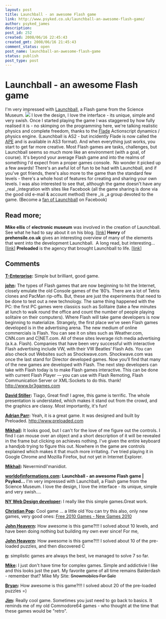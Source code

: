 ```yaml
---
layout: post
title: Launchball - an awesome Flash game
link: http://www.psyked.co.uk/launchball-an-awesome-flash-game/
author: psyked_james
description: 
post_id: 252
created: 2008/06/16 22:45:43
created_gmt: 2008/06/16 21:45:43
comment_status: open
post_name: launchball-an-awesome-flash-game
status: publish
post_type: post
---
```


# Launchball - an awesome Flash game

I'm very impressed with [Launchball](http://www.sciencemuseum.org.uk/launchpad/launchball/), a Flash game from the Science Museum. ![](http://uploads.psyked.co.uk/2008/06/launchball.jpg) I love the design, I love the interface - its unique, simple and very swish. Once I started playing the game I was staggered by how fully realised it is - no skimping on the programming here, we're talking realistic physics and complete freedom, thanks to the [Flade](http://www.cove.org/flade/) Actionscript dynamics / physics engine. (Launchball is AS2 - but incidently Flade is now called the [APE](http://www.cove.org/ape/) and is available in AS3 format).  And when everything just works, you start to get far more creative. Most Flash games are tasks, challenges, but Launchball seems so much more like an environment (with a goal, of course). It's beyond your average Flash game and into the realms of something I'd expect from a proper games console.  No wonder it picked up a few awards! There's an awful lot of fun to be had with Launchball, and if you've got friends, there's also more to the game than the standard few levels - there's a whole host of features for creating and sharing your own levels. I was also interested to see that, although the game doesn't have any _real _integration with sites like Facebook (all the game sharing is done via the good old e-mail & account method) there _is _a group devoted to the game. (Become a [fan of Launchball](http://www.facebook.com/pages/Launchball/20910115651) on Facebook) 

## Read more;

**Mike ellis** of **electronic museum** was involved in the creation of Launchball. See what he had to say about it on his blog. [[link](http://electronicmuseum.org.uk/2008/03/11/launchball-we-did-it-differently-and-got-it-right/)] **Henry** of **prehensile.co.uk** gives an interesting overview of many of the elements that went into the development Launchball.  A long read, but interesting... [[link](http://prehensile.co.uk/blog/?p=9)] **Preloaded** is the agency that brought Launchball to life. [[link](http://www.preloaded.com/)]

## Comments

**[T-Enterprise](#345 "2008-06-17 17:17:53"):** Simple but brilliant, good game.

**[john](#346 "2008-07-15 03:29:13"):** The types of Flash games that are now beginning to hit the Internet, closely emulate the old Console games of the ‘80’s. There are a lot of Tetris clones and PacMan rip-offs. But, these are just the experiments that need to be done to test out a new technology. The same thing happened with the PC: the first PC games were classics such as Solitaire (take a few minutes at lunch to walk round the office and count the number of people playing solitaire on their computers). Where Flash will take game developers is now beginning to materialize. Strangely, the first place we’ve seen Flash games developed is in the advertising arena. The new medium of online commercials is Flash. You can see it on sites such as Weather.com, CNN.com and C|NET.com. All of these sites leverage rich media advertising (a.k.a. Flash). Companies that have been very successful with interactive Flash advertising include VW, with their VW Beatles’ Flash Ads. You can also check out Websites such as Shockwave.com. Shockwave.com was once the last stand for Director developed games. Now you’ll find that many of the new games are developed with Flash. The next step developers can take with Flash today is to make Flash games interactive. This can be done with current Flash Player -– you can use with Flash Remoting, Flash Communication Server or XML:Sockets to do this. thank! http://www.br3games.com

**[David Stiller](#347 "2008-12-16 14:43:58"):** Tiago, Great find! I agree, this game is terrific. The whole presentation is understated, which makes it stand out from the crowd, and the graphics are classy. Most importantly, it's fun!

**[Adrian Parr](#348 "2009-01-15 12:59:38"):** Yeah, it is a great game. It was designed and built by Preloaded. http://www.preloaded.com

**[Mikhail](#349 "2009-02-15 16:48:43"):** It looks good, but I can't for the love of me figure out the controls. I find I can mouse over an object and a short description of it will be revealed in the frame but clicking on achieves nothing. I've given the entire keyboard a handjob trying to figure this out. Nowhere in the game are controls explained which makes it that much more irritating. I've tried playing it in Google Chrome and Mozilla Firefox, but not yet in Internet Explorer.

**[Mikhail](#350 "2009-02-15 16:50:43"):** NevermindI'manidiot.

**[worldofinformations.com](#351 "2009-05-03 06:47:36"):** **Launchball - an awesome Flash game | Psyked...** I'm very impressed with Launchball, a Flash game from the Science Museum. I love the design, I love the interface - its unique, simple and very swish....

**[NY Web Design developer](#352 "2009-06-01 19:14:56"):** I really like this simple games.Great work.

**[Christian Pop](#353 "2010-02-24 15:41:36"):** Cool game ... a little old You can try this also, only new games, very good ones: [Free 2010 Games - New Games 2010](http://gamesloop.com)

**[John Heavern](#354 "2010-02-26 19:56:16"):** How awesome is this game?!!! I solved about 10 levels, and have been doing nothing but building my own ever since! For me,

**[John Heavern](#355 "2010-02-26 19:58:10"):** How awesome is this game?!!! I solved about 10 of the pre-loaded puzzles, and then discovered C

**[n](#356 "2010-12-31 14:52:30"):** simplistic games are always the best, ive managed to solve 7 so far.

**[Mike](#357 "2011-04-04 10:53:06"):** I just don't have time for complex games. Simple and addictivie I like and this looks just the part. My favorite game of all time remains Balderdash - remember that? Mike My Site: <del>Snowmobiles For Sale</del>

**[Bryan](#358 "2011-05-31 09:40:31"):** How awesome is this game?!!! I solved about 20 of the pre-loaded puzzles =)

**[Jim](#361 "2011-09-12 14:06:21"):** Really cool game. Sometimes you just need to go back to basics. It reminds me of my old Commodore64 games - who thought at the time that these games would be "retro".

